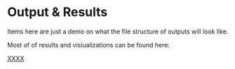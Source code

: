 # Output & Results

Items here are just a demo on what the file structure of outputs will look like.

Most of of results and visiualizations can be found here:

[XXXX](XXXX)
